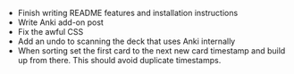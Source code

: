 - Finish writing README features and installation instructions
- Write Anki add-on post
- Fix the awful CSS
- Add an undo to scanning the deck that uses Anki internally
- When sorting set the first card to the next new card timestamp and build up from there. This should avoid duplicate timestamps.